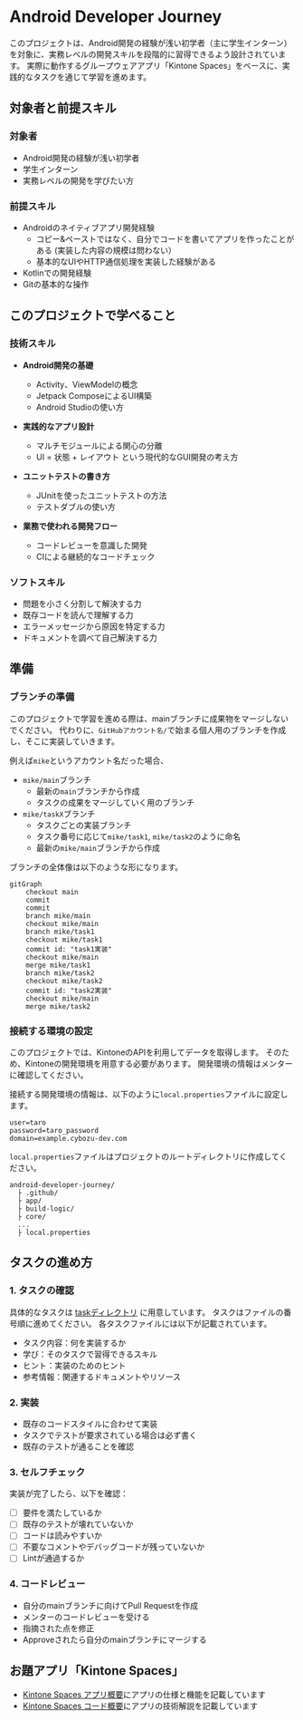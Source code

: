 # Android Developer Journey

このプロジェクトは、Android開発の経験が浅い初学者（主に学生インターン）を対象に、実務レベルの開発スキルを段階的に習得できるよう設計されています。
実際に動作するグループウェアアプリ「Kintone Spaces」をベースに、実践的なタスクを通じて学習を進めます。

## 対象者と前提スキル

### 対象者
- Android開発の経験が浅い初学者
- 学生インターン
- 実務レベルの開発を学びたい方

### 前提スキル
- Androidのネイティブアプリ開発経験
   - コピー&ペーストではなく、自分でコードを書いてアプリを作ったことがある (実装した内容の規模は問わない）
   - 基本的なUIやHTTP通信処理を実装した経験がある
- Kotlinでの開発経験
- Gitの基本的な操作

## このプロジェクトで学べること

### 技術スキル
- **Android開発の基礎**
   - Activity、ViewModelの概念
   - Jetpack ComposeによるUI構築
   - Android Studioの使い方

- **実践的なアプリ設計**
   - マルチモジュールによる関心の分離
   - UI = 状態 + レイアウト という現代的なGUI開発の考え方

- **ユニットテストの書き方**
   - JUnitを使ったユニットテストの方法
   - テストダブルの使い方

- **業務で使われる開発フロー**
   - コードレビューを意識した開発
   - CIによる継続的なコードチェック

### ソフトスキル
- 問題を小さく分割して解決する力
- 既存コードを読んで理解する力
- エラーメッセージから原因を特定する力
- ドキュメントを調べて自己解決する力

## 準備

### ブランチの準備
このプロジェクトで学習を進める際は、mainブランチに成果物をマージしないでください。
代わりに、`GitHubアカウント名/`で始まる個人用のブランチを作成し、そこに実装していきます。

例えば`mike`というアカウント名だった場合、
- `mike/main`ブランチ
   - 最新の`main`ブランチから作成
   - タスクの成果をマージしていく用のブランチ
- `mike/taskX`ブランチ
   - タスクごとの実装ブランチ
   - タスク番号に応じて`mike/task1`, `mike/task2`のように命名
   - 最新の`mike/main`ブランチから作成

ブランチの全体像は以下のような形になります。

```mermaid
gitGraph
    checkout main
    commit
    commit
    branch mike/main
    checkout mike/main
    branch mike/task1
    checkout mike/task1
    commit id: "task1実装"
    checkout mike/main
    merge mike/task1
    branch mike/task2
    checkout mike/task2
    commit id: "task2実装"
    checkout mike/main
    merge mike/task2
```

### 接続する環境の設定
このプロジェクトでは、KintoneのAPIを利用してデータを取得します。
そのため、Kintoneの開発環境を用意する必要があります。
開発環境の情報はメンターに確認してください。

接続する開発環境の情報は、以下のように`local.properties`ファイルに設定します。

```properties
user=taro
password=taro_password
domain=example.cybozu-dev.com
```

`local.properties`ファイルはプロジェクトのルートディレクトリに作成してください。

```
android-developer-journey/
  ├ .github/
  ├ app/
  ├ build-logic/
  ├ core/
  ...
  ├ local.properties
```

## タスクの進め方

### 1. タスクの確認
具体的なタスクは [taskディレクトリ](../task) に用意しています。
タスクはファイルの番号順に進めてください。
各タスクファイルには以下が記載されています。

- タスク内容：何を実装するか
- 学び：そのタスクで習得できるスキル
- ヒント：実装のためのヒント
- 参考情報：関連するドキュメントやリソース

### 2. 実装
- 既存のコードスタイルに合わせて実装
- タスクでテストが要求されている場合は必ず書く
- 既存のテストが通ることを確認

### 3. セルフチェック
実装が完了したら、以下を確認：
- [ ] 要件を満たしているか
- [ ] 既存のテストが壊れていないか
- [ ] コードは読みやすいか
- [ ] 不要なコメントやデバッグコードが残っていないか
- [ ] Lintが通過するか

### 4. コードレビュー
- 自分のmainブランチに向けてPull Requestを作成
- メンターのコードレビューを受ける
- 指摘された点を修正
- Approveされたら自分のmainブランチにマージする

## お題アプリ「Kintone Spaces」
- [Kintone Spaces アプリ概要](docs/app_overview.md)にアプリの仕様と機能を記載しています
- [Kintone Spaces コード概要](docs/code_overview.md)にアプリの技術解説を記載しています
